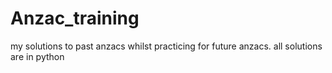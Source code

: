 # Anzac_training

my solutions to past anzacs whilst practicing for future anzacs. all solutions are in python 

